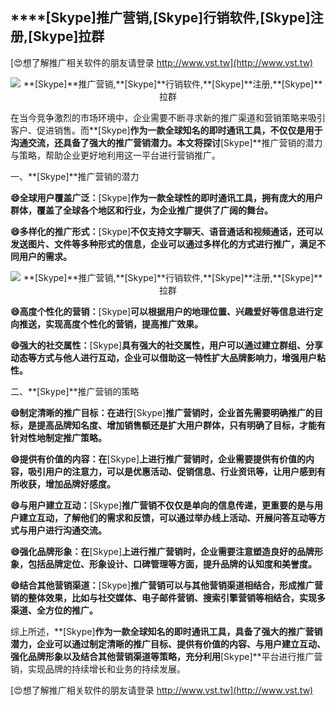 ## ****[Skype]**推广营销,**[Skype]**行销软件,**[Skype]**注册,**[Skype]**拉群**

[😍想了解推广相关软件的朋友请登录 http://www.vst.tw](http://www.vst.tw)

 <center><img src="https://vst.tw/MP4/tuiguang/png/8.png" alt="**[Skype]**推广营销,**[Skype]**行销软件,**[Skype]**注册,**[Skype]**拉群"></center>

在当今竞争激烈的市场环境中，企业需要不断寻求新的推广渠道和营销策略来吸引客户、促进销售。而**[Skype]**作为一款全球知名的即时通讯工具，不仅仅是用于沟通交流，还具备了强大的推广营销潜力。本文将探讨**[Skype]**推广营销的潜力与策略，帮助企业更好地利用这一平台进行营销推广。

一、**[Skype]**推广营销的潜力

**😄全球用户覆盖广泛：**[Skype]**作为一款全球性的即时通讯工具，拥有庞大的用户群体，覆盖了全球各个地区和行业，为企业推广提供了广阔的舞台。**

**😄多样化的推广形式：**[Skype]**不仅支持文字聊天、语音通话和视频通话，还可以发送图片、文件等多种形式的信息，企业可以通过多样化的方式进行推广，满足不同用户的需求。**

 <center><img src="https://vst.tw/MP4/tuiguang/png/1.png" alt="**[Skype]**推广营销,**[Skype]**行销软件,**[Skype]**注册,**[Skype]**拉群"></center>

**😄高度个性化的营销：**[Skype]**可以根据用户的地理位置、兴趣爱好等信息进行定向推送，实现高度个性化的营销，提高推广效果。**

**😄强大的社交属性：**[Skype]**具有强大的社交属性，用户可以通过建立群组、分享动态等方式与他人进行互动，企业可以借助这一特性扩大品牌影响力，增强用户粘性。**

二、**[Skype]**推广营销的策略

**😄制定清晰的推广目标：在进行**[Skype]**推广营销时，企业首先需要明确推广的目标，是提高品牌知名度、增加销售额还是扩大用户群体，只有明确了目标，才能有针对性地制定推广策略。**

**😄提供有价值的内容：在**[Skype]**上进行推广营销时，企业需要提供有价值的内容，吸引用户的注意力，可以是优惠活动、促销信息、行业资讯等，让用户感到有所收获，增加品牌好感度。**

**😄与用户建立互动：**[Skype]**推广营销不仅仅是单向的信息传递，更重要的是与用户建立互动，了解他们的需求和反馈，可以通过举办线上活动、开展问答互动等方式与用户进行沟通交流。**

**😄强化品牌形象：在**[Skype]**上进行推广营销时，企业需要注意塑造良好的品牌形象，包括品牌定位、形象设计、口碑管理等方面，提升品牌的认知度和美誉度。**

**😄结合其他营销渠道：**[Skype]**推广营销可以与其他营销渠道相结合，形成推广营销的整体效果，比如与社交媒体、电子邮件营销、搜索引擎营销等相结合，实现多渠道、全方位的推广。**

综上所述，**[Skype]**作为一款全球知名的即时通讯工具，具备了强大的推广营销潜力，企业可以通过制定清晰的推广目标、提供有价值的内容、与用户建立互动、强化品牌形象以及结合其他营销渠道等策略，充分利用**[Skype]**平台进行推广营销，实现品牌的持续增长和业务的持续发展。

[😍想了解推广相关软件的朋友请登录 http://www.vst.tw](http://www.vst.tw)



